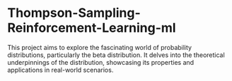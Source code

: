 # Thompson-Sampling-Reinforcement-Learning-ml
This project aims to explore the fascinating world of probability distributions, particularly the beta distribution. It delves into the theoretical underpinnings of the distribution, showcasing its properties and applications in real-world scenarios.
